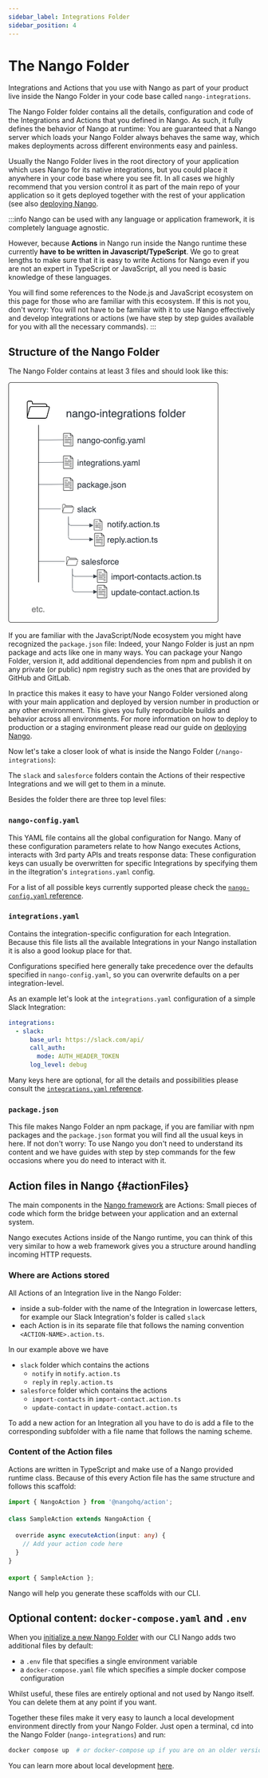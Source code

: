 ```yaml
---
sidebar_label: Integrations Folder
sidebar_position: 4
---
```


# The Nango Folder

Integrations and Actions that you use with Nango as part of your product live inside the Nango Folder in your code base called `nango-integrations`.

The Nango Folder folder contains all the details, configuration and code of the Integrations and Actions that you defined in Nango. As such, it fully defines the behavior of Nango at runtime: You are guaranteed that a Nango server which loads your Nango Folder always behaves the same way, which makes deployments across different environments easy and painless.

Usually the Nango Folder lives in the root directory of your application which uses Nango for its native integrations, but you could place it anywhere in your code base where you see fit. In all cases we highly recommend that you version control it as part of the main repo of your application so it gets deployed together with the rest of your application (see also [deploying Nango](nango-hosted.md).

:::info
Nango can be used with any language or application framework, it is completely language agnostic.

However, because **Actions** in Nango run inside the Nango runtime these currently **have to be written in Javascript/TypeScript**. We go to great lengths to make sure that it is easy to write Actions for Nango even if you are not an expert in TypeScript or JavaScript, all you need is basic knowledge of these languages.

You will find some references to the Node.js and JavaScript ecosystem on this page for those who are familiar with this ecosystem. If this is not you, don't worry: You will not have to be familiar with it to use Nango effectively and develop integrations or actions (we have step by step guides available for you with all the necessary commands).
:::

## Structure of the Nango Folder

The Nango Folder contains at least 3 files and should look like this:

![Overview diagram of the Nango Folder](/img/nango-integrations-folder.png)

If you are familiar with the JavaScript/Node ecosystem you might have recognized the `package.json` file: Indeed, your Nango Folder is just an npm package and acts like one in many ways. You can package your Nango Folder, version it, add additional dependencies from npm and publish it on any private (or public) npm registry such as the ones that are provided by GitHub and GitLab.

In practice this makes it easy to have your Nango Folder versioned along with your main application and deployed by version number in production or any other environment. This gives you fully reproducible builds and behavior across all environments. For more information on how to deploy to production or a staging environment please read our guide on [deploying Nango](nango-hosted.md).

Now let's take a closer look of what is inside the Nango Folder (`/nango-integrations`):

The `slack` and `salesforce` folders contain the Actions of their respective Integrations and we will get to them in a minute.

Besides the folder there are three top level files:

### `nango-config.yaml`
This YAML file contains all the global configuration for Nango. Many of these configuration parameters relate to how Nango executes Actions, interacts with 3rd party APIs and treats response data: These configuration keys can usually be overwritten for specific Integrations by specifying them in the iItegration's `integrations.yaml` config.

For a list of all possible keys currently supported please check the [`nango-config.yaml` reference](/reference/configuration.md#nangoConfigYaml).

### `integrations.yaml`
Contains the integration-specific configuration for each Integration. Because this file lists all the available Integrations in your Nango installation it is also a good lookup place for that.

Configurations specified here generally take precedence over the defaults specified in `nango-config.yaml`, so you can overwrite defaults on a per integration-level.

As an example let's look at the `integrations.yaml` configuration of a simple Slack Integration:
```yaml
integrations:
  - slack:
      base_url: https://slack.com/api/
      call_auth:
        mode: AUTH_HEADER_TOKEN
      log_level: debug
```

Many keys here are optional, for all the details and possibilities please consult the [`integrations.yaml` reference](/reference/configuration.md#integrationsYaml).

### `package.json`
This file makes Nango Folder an npm package, if you are familiar with npm packages and the `package.json` format you will find all the usual keys in here. If not don't worry: To use Nango you don't need to understand its content and we have guides with step by step commands for the few occasions where you do need to interact with it.

## Action files in Nango {#actionFiles}
The main components in the [Nango framework](architecture.md) are Actions: Small pieces of code which form the bridge between your application and an external system.

Nango executes Actions inside of the Nango runtime, you can think of this very similar to how a web framework gives you a structure around handling incoming HTTP requests.

### Where are Actions stored
All Actions of an Integration live in the Nango Folder:
- inside a sub-folder with the name of the Integration in lowercase letters, for example our Slack Integration's folder is called `slack`
- each Action is in its separate file that follows the naming convention `<ACTION-NAME>.action.ts`.

In our example above we have
- `slack` folder which contains the actions
    - `notify` in `notify.action.ts`
    - `reply` in `reply.action.ts`
- `salesforce` folder which contains the actions
    - `import-contacts` in `import-contact.action.ts`
    - `update-contact` in `update-contact.action.ts`

To add a new action for an Integration all you have to do is add a file to the corresponding subfolder with a file name that follows the naming scheme.

### Content of the Action files
Actions are written in TypeScript and make use of a Nango provided runtime class. Because of this every Action file has the same structure and follows this scaffold:

```typescript
import { NangoAction } from '@nangohq/action';

class SampleAction extends NangoAction {

  override async executeAction(input: any) {
    // Add your action code here
  }
}

export { SampleAction };
```
Nango will help you generate these scaffolds with our CLI.

## Optional content: `docker-compose.yaml` and `.env`

When you [initialize a new Nango Folder](/quickstart/node) with our CLI Nango adds two additional files by default:
- a `.env` file that specifies a single environment variable
- a `docker-compose.yaml` file which specifies a simple docker compose configuration

Whilst useful, these files are entirely optional and not used by Nango itself. You can delete them at any point if you want.

Together these files make it very easy to launch a local development environment directly from your Nango Folder. Just open a terminal, cd into the Nango Folder (`nango-integrations`) and run:
```bash
docker compose up  # or docker-compose up if you are on an older version of docker
```

You can learn more about local development [here](local-development.md).